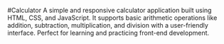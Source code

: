 #Calculator
A simple and responsive calculator application built using HTML, CSS, and JavaScript. It supports basic arithmetic operations like addition, subtraction, multiplication, and division with a user-friendly interface. Perfect for learning and practicing front-end development.
